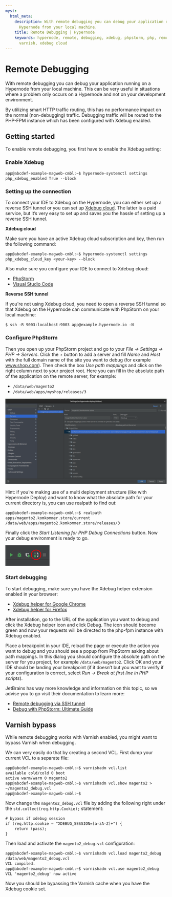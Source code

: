 ```yaml
---
myst:
  html_meta:
    description: With remote debugging you can debug your application running on a
      Hypernode from your local machine.
    title: Remote Debugging | Hypernode
    keywords: hypernode, remote, debugging, xdebug, phpstorm, php, remote debugging,
      varnish, xdebug cloud
---
```


# Remote Debugging

With remote debugging you can debug your application running on a Hypernode from your local machine.
This can be very useful in situations where a problem only occurs on a Hypernode and not on your development environment.

By utilizing smart HTTP traffic routing, this has no performance impact on the normal (non-debugging) traffic.
Debugging traffic will be routed to the PHP-FPM instance which has been configured with Xdebug enabled.

## Getting started

To enable remote debugging, you first have to enable the Xdebug setting:

### Enable Xdebug

```console
app@abcdef-example-magweb-cmbl:~$ hypernode-systemctl settings php_xdebug_enabled True --block
```

### Setting up the connection

To connect your IDE to Xdebug on the Hypernode, you can either set up a reverse SSH tunnel or you can set up [Xdebug cloud](https://xdebug.cloud/).
The latter is a paid service, but it’s very easy to set up and saves you the hassle of setting up a reverse SSH tunnel.

**Xdebug cloud**

Make sure you have an active Xdebug cloud subscription and key, then run the following command:

```console
app@abcdef-example-magweb-cmbl:~$ hypernode-systemctl settings php_xdebug_cloud_key <your-key> --block
```

Also make sure you configure your IDE to connect to Xdebug cloud:

- [PhpStorm](https://xdebug.cloud/docs#phpstorm)
- [Visual Studio Code](https://xdebug.cloud/docs#vscode)

**Reverse SSH tunnel**

If you're not using Xdebug cloud, you need to open a reverse SSH tunnel so that Xdebug on the Hypernode can communicate with PhpStorm on your local machine:

```console
$ ssh -R 9003:localhost:9003 app@example.hypernode.io -N
```

### Configure PhpStorm

Then you open up your PhpStorm project and go to your *File -> Settings -> PHP -> Servers*. Click the *+* button to add a server and fill *Name* and *Host* with the full domain name of the site you want to debug (for example www.shop.com). Then check the box *Use path mappings* and click on the right column next to your project root. Here you can fill in the absolute path of the application on the remote server, for example:

- `/data/web/magento2`
- `/data/web/apps/myshop/releases/3`

![](_res/phpstorm-server-settings.png)

Hint: if you’re making use of a multi deployment structure (like with Hypernode Deploy) and want to know what the absolute path for your current directory is, you can use realpath to find out:

```console
app@abcdef-example-magweb-cmbl:~$ realpath apps/magento2.komkommer.store/current
/data/web/apps/magento2.komkommer.store/releases/3
```

Finally click the *Start Listening for PHP Debug Connections* button. Now your debug environment is ready to go.

![](_res/phpstorm-listen-for-debug.png)

### Start debugging

To start debugging, make sure you have the Xdebug helper extension enabled in your browser:

- [Xdebug helper for Google Chrome](https://chrome.google.com/webstore/detail/xdebug-helper/eadndfjplgieldjbigjakmdgkmoaaaoc?hl=en)
- [Xdebug helper for Firefox](https://addons.mozilla.org/en-US/firefox/addon/xdebug-helper-for-firefox/)

After installation, go to the URL of the application you want to debug and click the Xdebug helper icon and click Debug. The icon should become green and now your requests will be directed to the php-fpm instance with Xdebug enabled.

Place a breakpoint in your IDE, reload the page or execute the action you want to debug and you should see a popup from PhpStorm asking about path mappings. In this dialog you should configure the absolute path on the server for you project, for example `/data/web/magento2`. Click OK and your IDE should be landing your breakpoint (if it doesn’t but you want to verify if your configuration is correct, select *Run -> Break at first line in PHP scripts*).

JetBrains has way more knowledge and information on this topic, so we advise you to go visit their documentation to learn more:

- [Remote debugging via SSH tunnel](https://www.jetbrains.com/help/phpstorm/remote-debugging-via-ssh-tunnel.html)
- [Debug with PhpStorm: Ultimate Guide](https://www.jetbrains.com/help/phpstorm/debugging-with-phpstorm-ultimate-guide.html)

## Varnish bypass

While remote debugging works with Varnish enabled, you might want to bypass Varnish when debugging.

We can very easily do that by creating a second VCL. First dump your current VCL to a separate file:

```console
app@abcdef-example-magweb-cmbl:~$ varnishadm vcl.list
available cold/cold 0 boot
active warm/warm 0 magento2
app@abcdef-example-magweb-cmbl:~$ varnishadm vcl.show magento2 > ~/magento2_debug.vcl
app@abcdef-example-magweb-cmbl:~$
```

Now change the `magento2_debug.vcl` file by adding the following right under the `std.collect(req.http.Cookie);` statement:

```vcl
# bypass if xdebug session
if (req.http.cookie ~ "XDEBUG_SESSION=[a-zA-Z]+") {
    return (pass);
}

```

Then load and activate the `magento2_debug.vcl` configuration:

```console
app@abcdef-example-magweb-cmbl:~$ varnishadm vcl.load magento2_debug /data/web/magento2_debug.vcl
VCL compiled.
app@abcdef-example-magweb-cmbl:~$ varnishadm vcl.use magento2_debug
VCL 'magento2_debug' now active
```

Now you should be bypassing the Varnish cache when you have the Xdebug cookie set.
